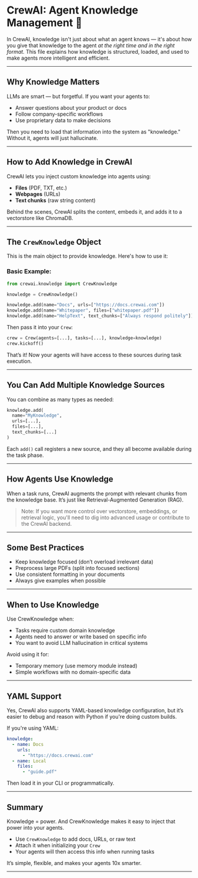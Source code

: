 # CrewAI: Agent Knowledge Management 🧠

In CrewAI, knowledge isn't just about what an agent knows — it's about how you give that knowledge to the agent *at the right time and in the right format.* This file explains how knowledge is structured, loaded, and used to make agents more intelligent and efficient.

---

## Why Knowledge Matters

LLMs are smart — but forgetful. If you want your agents to:

* Answer questions about your product or docs
* Follow company-specific workflows
* Use proprietary data to make decisions

Then you need to load that information into the system as "knowledge." Without it, agents will just hallucinate.

---

## How to Add Knowledge in CrewAI

CrewAI lets you inject custom knowledge into agents using:

* **Files** (PDF, TXT, etc.)
* **Webpages** (URLs)
* **Text chunks** (raw string content)

Behind the scenes, CrewAI splits the content, embeds it, and adds it to a vectorstore like ChromaDB.

---

## The `CrewKnowledge` Object

This is the main object to provide knowledge. Here's how to use it:

### Basic Example:

```python
from crewai.knowledge import CrewKnowledge

knowledge = CrewKnowledge()

knowledge.add(name="Docs", urls=["https://docs.crewai.com"])
knowledge.add(name="Whitepaper", files=["whitepaper.pdf"])
knowledge.add(name="HelpText", text_chunks=["Always respond politely"])
```

Then pass it into your `Crew`:

```python
crew = Crew(agents=[...], tasks=[...], knowledge=knowledge)
crew.kickoff()
```

That’s it! Now your agents will have access to these sources during task execution.

---

## You Can Add Multiple Knowledge Sources

You can combine as many types as needed:

```python
knowledge.add(
  name="MyKnowledge",
  urls=[...],
  files=[...],
  text_chunks=[...]
)
```

Each `add()` call registers a new source, and they all become available during the task phase.

---

## How Agents Use Knowledge

When a task runs, CrewAI augments the prompt with relevant chunks from the knowledge base.
It’s just like Retrieval-Augmented Generation (RAG).

> Note: If you want more control over vectorstore, embeddings, or retrieval logic, you'll need to dig into advanced usage or contribute to the CrewAI backend.

---

## Some Best Practices

* Keep knowledge focused (don’t overload irrelevant data)
* Preprocess large PDFs (split into focused sections)
* Use consistent formatting in your documents
* Always give examples when possible

---

## When to Use Knowledge

Use CrewKnowledge when:

* Tasks require custom domain knowledge
* Agents need to answer or write based on specific info
* You want to avoid LLM hallucination in critical systems

Avoid using it for:

* Temporary memory (use memory module instead)
* Simple workflows with no domain-specific data

---

## YAML Support

Yes, CrewAI also supports YAML-based knowledge configuration, but it’s easier to debug and reason with Python if you're doing custom builds.

If you're using YAML:

```yaml
knowledge:
  - name: Docs
    urls:
      - "https://docs.crewai.com"
  - name: Local
    files:
      - "guide.pdf"
```

Then load it in your CLI or programmatically.

---

## Summary

Knowledge = power. And CrewKnowledge makes it easy to inject that power into your agents.

* Use `CrewKnowledge` to add docs, URLs, or raw text
* Attach it when initializing your `Crew`
* Your agents will then access this info when running tasks

It’s simple, flexible, and makes your agents 10x smarter.

---

